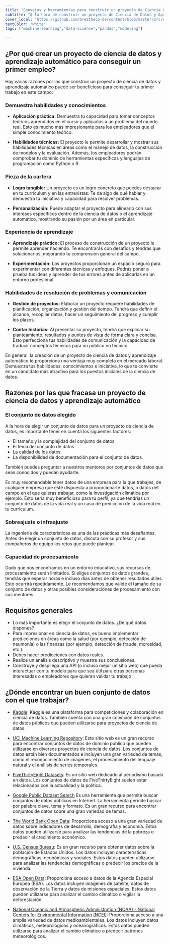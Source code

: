 ```yaml
---
title: "Consejos y herramientas para construir un proyecto de Ciencia de Datos y Aprendizaje Automático"
subtitle: "A la hora de construir un proyecto de Ciencia de Datos y Aprendizaje Automático hay cosas a tener en cuenta, especialmente si estás buscando trabajo. Aquí encontrarás consejos para hacer que un proyecto destaque entre la multitud, y una lista de sitios donde puedes encontrar conjuntos de datos útiles para poner en marcha tu proyecto."
cover_local: "https://github.com/breatheco-de/content/blob/master/src/content/lesson/../../assets/images/4cc6fa0b-2530-4052-aa7e-8dac03788ac3.png?raw=true"
textColor: "white"
tags: ["machine-learning","data-science","pandas","modeling"]

---
```


## ¿Por qué crear un proyecto de ciencia de datos y aprendizaje automático para conseguir un primer empleo?

Hay varias razones por las que construir un proyecto de ciencia de datos y aprendizaje automático puede ser beneficioso para conseguir tu primer trabajo en este campo:

### Demuestra habilidades y conocimientos

- **Aplicación práctica:** Demuestra tu capacidad para tomar conceptos teóricos aprendidos en el curso y aplicarlos a un problema del mundo real. Esto es mucho más impresionante para los empleadores que el simple conocimiento teórico.

- **Habilidades técnicas:** El proyecto le permite desarrollar y mostrar sus habilidades técnicas en áreas como el manejo de datos, la construcción de modelos y la evaluación. Además, los empleadores podrán comprobar tu dominio de herramientas específicas y lenguajes de programación como Python o R.

### Pieza de la cartera

- **Logro tangible:** Un proyecto es un logro concreto que puedes destacar en tu currículum y en las entrevistas. Te da algo de qué hablar y demuestra tu iniciativa y capacidad para resolver problemas.

- **Personalización:** Puede adaptar el proyecto para alinearlo con sus intereses específicos dentro de la ciencia de datos o el aprendizaje automático, mostrando su pasión por un área en particular.

### Experiencia de aprendizaje

- **Aprendizaje práctico:** El proceso de construcción de un proyecto le permite aprender haciendo. Te encontrarás con desafíos y tendrás que solucionarlos, mejorando tu comprensión general del campo.

- **Experimentación:** Los proyectos proporcionan un espacio seguro para experimentar con diferentes técnicas y enfoques. Podrás poner a prueba tus ideas y aprender de tus errores antes de aplicarlas en un entorno profesional.

### Habilidades de resolución de problemas y comunicación

- **Gestión de proyectos:** Elaborar un proyecto requiere habilidades de planificación, organización y gestión del tiempo. Tendrá que definir el alcance, recopilar datos, hacer un seguimiento del progreso y cumplir los plazos.

- **Contar historias:** Al presentar su proyecto, tendrá que explicar su planteamiento, resultados y puntos de vista de forma clara y concisa. Esto perfecciona tus habilidades de comunicación y la capacidad de traducir conceptos técnicos para un público no técnico.

En general, la creación de un proyecto de ciencia de datos y aprendizaje automático te proporciona una ventaja muy completa en el mercado laboral. Demuestra tus habilidades, conocimientos e iniciativa, lo que te convierte en un candidato más atractivo para los puestos iniciales de la ciencia de datos.

## Razones por las que fracasa un proyecto de ciencia de datos y aprendizaje automático

### El conjunto de datos elegido

A la hora de elegir un conjunto de datos para un proyecto de ciencia de datos, es importante tener en cuenta los siguientes factores:

- El tamaño y la complejidad del conjunto de datos
- El tema del conjunto de datos
- La calidad de los datos
- La disponibilidad de documentación para el conjunto de datos.

También puedes preguntar a nuestros mentores por conjuntos de datos que sean conocidos y puedan ayudarte.

Es muy recomendable tener datos de una empresa para la que trabajes, de cualquier empresa que esté dispuesta a proporcionarte datos, o datos del campo en el que quieras trabajar, como la investigación climática por ejemplo. Esto sería muy beneficioso para tu perfil, ya que tendrías un conjunto de datos de la vida real y un caso de predicción de la vida real en tu currículum.

### Sobreajuste o infraajuste

La ingeniería de características es una de las prácticas más desafiantes. Antes de elegir un conjunto de datos, discuta con su profesor y sus compañeros de equipo los retos que puede plantear.

### Capacidad de procesamiento

Dado que nos encontramos en un entorno educativo, sus recursos de procesamiento serán limitados. Si eliges conjuntos de datos grandes, tendrás que esperar horas e incluso días antes de obtener resultados útiles. Esto ocurrirá repetidamente. Le recomendamos que valide el tamaño de su conjunto de datos y otras posibles consideraciones de procesamiento con sus mentores.

## Requisitos generales

- Lo más importante es elegir el conjunto de datos. ¿De qué datos dispones?
- Para impresionar en ciencia de datos, es bueno implementar predicciones en áreas como la salud (por ejemplo, detección de neumonía) o las finanzas (por ejemplo, detección de fraude, morosidad, etc.).
- Debes hacer predicciones con datos reales.
- Realice un análisis descriptivo y muestre sus conclusiones.
- Construye y despliega una API (o incluso mejor un sitio web) que pueda interactuar con tu modelo para que sea útil para otras personas interesadas o empleadores que quieran validar tu trabajo

## ¿Dónde encontrar un buen conjunto de datos con el que trabajar?

- [Kaggle](https://www.kaggle.com/): Kaggle es una plataforma para competiciones y colaboración en ciencia de datos. También cuenta con una gran colección de conjuntos de datos públicos que pueden utilizarse para proyectos de ciencia de datos.

- [UCI Machine Learning Repository](https://archive.ics.uci.edu/): Este sitio web es un gran recurso para encontrar conjuntos de datos de dominio público que pueden utilizarse en diversos proyectos de ciencia de datos. Los conjuntos de datos están bien documentados e incluyen una gran variedad de temas, como el reconocimiento de imágenes, el procesamiento del lenguaje natural y el análisis de series temporales.

- [FiveThirtyEight Datasets](https://data.fivethirtyeight.com/): Es un sitio web dedicado al periodismo basado en datos. Los conjuntos de datos de FiveThirtyEight suelen estar relacionados con la actualidad y la política.

- [Google Public Dataset Search](https://datasetsearch.research.google.com/) Es una herramienta que permite buscar conjuntos de datos públicos en Internet. La herramienta permite buscar por palabra clave, tema y formato. Es un gran recurso para encontrar conjuntos de datos sobre una gran variedad de temas.

- [The World Bank Open Data](https://data.worldbank.org/): Proporciona acceso a una gran variedad de datos sobre indicadores de desarrollo, demografía y economía. Estos datos pueden utilizarse para analizar las tendencias de la pobreza o predecir el crecimiento económico.

- [U.S. Census Bureau](https://www.census.gov/): Es un gran recurso para obtener datos sobre la población de Estados Unidos. Los datos incluyen características demográficas, económicas y sociales. Estos datos pueden utilizarse para analizar las tendencias demográficas o predecir los precios de la vivienda.

- [ESA Open Data](https://climate.esa.int/en/data/#/dashboard): Proporciona acceso a datos de la Agencia Espacial Europea (ESA). Los datos incluyen imágenes de satélite, datos de observación de la Tierra y datos de misiones espaciales. Estos datos pueden utilizarse para analizar el cambio climático o vigilar la deforestación.

- [National Oceanic and Atmospheric Administration (NOAA) - National Centers for Environmental Information (NCEI)](https://www.ncei.noaa.gov/): Proporciona acceso a una amplia variedad de datos medioambientales. Los datos incluyen datos climáticos, meteorológicos y oceanográficos. Estos datos pueden utilizarse para analizar el cambio climático o predecir patrones meteorológicos.
